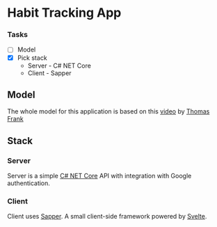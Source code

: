 # Habit Tracking App

### Tasks
- [ ] Model
- [x] Pick stack
  - Server - C# NET Core
  - Client - Sapper

## Model

The whole model for this application is based on this [video](https://www.youtube.com/watch?v=0bxIg3M_MHY) by [Thomas Frank](https://youtube.com/thomasfrank)

## Stack

### Server

Server is a simple [C# NET Core](https://dot.net/) API with integration with Google authentication.

### Client

Client uses [Sapper](https://sapper.svelte.dev/). A small client-side framework powered by [Svelte](https://svelte.dev/).
